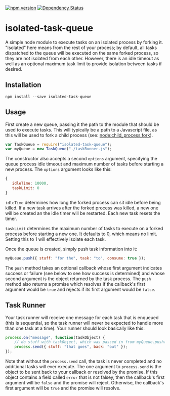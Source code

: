 [![npm version](https://badge.fury.io/js/isolated-task-queue.svg)](http://badge.fury.io/js/isolated-task-queue) [![Dependency Status](https://david-dm.org/mgwalker/isolated-task-queue.svg)](https://david-dm.org/mgwalker/isolated-task-queue)
# isolated-task-queue

A simple node module to execute tasks on an isolated process by forking it.  "Isolated" here means from the rest of your process; by default, all tasks dispatched to the queue will be executed on the same forked process, so they are not isolated from each other.  However, there is an idle timeout as well as an optional maximum task limit to provide isolation between tasks if desired.

## Installation

```
npm install --save isolated-task-queue
```

## Usage

First create a new queue, passing it the path to the module that should be used to execute tasks.  This will typically be a path to a Javascript file, as this will be used to fork a child process (see: [node:child_process.fork](https://nodejs.org/api/child_process.html#child_process_child_process_fork_modulepath_args_options)).

```javascript
var TaskQueue = require("isolated-task-queue");
var myQueue = new TaskQueue("./taskRunner.js");
```

The constructor also accepts a second `options` argument, specifying the queue process idle timeout and maximum number of tasks before starting a new process.  The `options` argument looks like this:

```javascript
{
   idleTime: 10000,
   taskLimit: 0
}
```

`idleTime` determines how long the forked process can sit idle before being killed.  If a new task arrives after the forked process was killed, a new one will be created an the idle timer will be restarted.  Each new task resets the timer.

`taskLimit` determines the maximum number of tasks to execute on a forked process before starting a new one.  It defaults to 0, which means no limit.  Setting this to 1 will effectively isolate each task.

Once the queue is created, simply push task information into it:

```javascript
myQueue.push({ stuff: "for the", task: "to", consume: true });
```

The `push` method takes an optional callback whose first argument indicates success or failure (see below to see how success is determined) and whose second argument is the object returned by the task process.  The `push` method also returns a promise which resolves if the callback's first argument would be `true` and rejects if its first argument would be `false`.

## Task Runner

Your task runner will receive one message for each task that is enqueued (this is sequential, so the task runner will never be expected to handle more than one task at a time).  Your runner should look basically like this:

```javascript
process.on("message", function(taskObject) {
	// do stuff with taskObject, which was passed in from myQueue.push()
	process.send({ stuff: "that goes", back: "out" });
});
```

Note that without the `process.send` call, the task is never completed and no additional tasks will ever execute.  The one argument to `process.send` is the object to be sent back to your callback or resolved by the promise.  If this object contains a field called `error` that is not falsey, then the callback's first argument will be `false` and the promise will reject.  Otherwise, the callback's first argument will be `true` and the promise will resolve.
